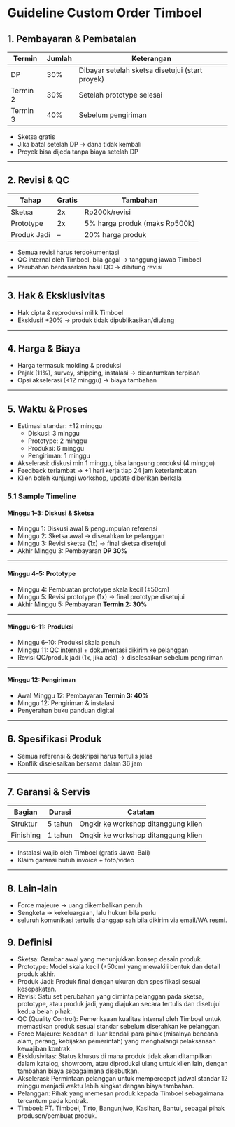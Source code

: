 # Guideline Custom Order Timboel

## 1. Pembayaran & Pembatalan
| Termin    | Jumlah | Keterangan |
|-----------|--------|------------|
| DP        | 30%    | Dibayar setelah sketsa disetujui (start proyek) |
| Termin 2  | 30%    | Setelah prototype selesai |
| Termin 3  | 40%    | Sebelum pengiriman |

- Sketsa gratis  
- Jika batal setelah DP → dana tidak kembali  
- Proyek bisa dijeda tanpa biaya setelah DP  

---

## 2. Revisi & QC
| Tahap       | Gratis | Tambahan |
|-------------|--------|----------|
| Sketsa      | 2x     | Rp200k/revisi |
| Prototype   | 2x     | 5% harga produk (maks Rp500k) |
| Produk Jadi | –      | 20% harga produk |

- Semua revisi harus terdokumentasi  
- QC internal oleh Timboel, bila gagal → tanggung jawab Timboel  
- Perubahan berdasarkan hasil QC → dihitung revisi  

---

## 3. Hak & Eksklusivitas
- Hak cipta & reproduksi milik Timboel  
- Eksklusif +20% → produk tidak dipublikasikan/diulang  

---

## 4. Harga & Biaya
- Harga termasuk molding & produksi  
- Pajak (11%), survey, shipping, instalasi → dicantumkan terpisah  
- Opsi akselerasi (<12 minggu) → biaya tambahan  

---

## 5. Waktu & Proses
- Estimasi standar: ±12 minggu  
  - Diskusi: 3 minggu  
  - Prototype: 2 minggu  
  - Produksi: 6 minggu  
  - Pengiriman: 1 minggu  
- Akselerasi: diskusi min 1 minggu, bisa langsung produksi (4 minggu)  
- Feedback terlambat → +1 hari kerja tiap 24 jam keterlambatan  
- Klien boleh kunjungi workshop, update diberikan berkala  

### 5.1 Sample Timeline

#### Minggu 1–3: Diskusi & Sketsa
- Minggu 1: Diskusi awal & pengumpulan referensi
- Minggu 2: Sketsa awal → diserahkan ke pelanggan
- Minggu 3: Revisi sketsa (1x) → final sketsa disetujui
- Akhir Minggu 3: Pembayaran **DP 30%**

---

#### Minggu 4–5: Prototype
- Minggu 4: Pembuatan prototype skala kecil (±50cm)
- Minggu 5: Revisi prototype (1x) → final prototype disetujui
- Akhir Minggu 5: Pembayaran **Termin 2: 30%**

---

#### Minggu 6–11: Produksi
- Minggu 6–10: Produksi skala penuh
- Minggu 11: QC internal + dokumentasi dikirim ke pelanggan  
- Revisi QC/produk jadi (1x, jika ada) → diselesaikan sebelum pengiriman

---

#### Minggu 12: Pengiriman
- Awal Minggu 12: Pembayaran **Termin 3: 40%**
- Minggu 12: Pengiriman & instalasi
- Penyerahan buku panduan digital

---

## 6. Spesifikasi Produk
- Semua referensi & deskripsi harus tertulis jelas  
- Konflik diselesaikan bersama dalam 36 jam  

---

## 7. Garansi & Servis
| Bagian   | Durasi  | Catatan |
|----------|---------|---------|
| Struktur | 5 tahun | Ongkir ke workshop ditanggung klien |
| Finishing| 1 tahun | Ongkir ke workshop ditanggung klien |

- Instalasi wajib oleh Timboel (gratis Jawa–Bali)  
- Klaim garansi butuh invoice + foto/video  

---

## 8. Lain-lain  
- Force majeure → uang dikembalikan penuh  
- Sengketa → kekeluargaan, lalu hukum bila perlu  
- seluruh komunikasi tertulis dianggap sah bila dikirim via email/WA resmi.

## 9. Definisi

- Sketsa: Gambar awal yang menunjukkan konsep desain produk.  
- Prototype: Model skala kecil (±50cm) yang mewakili bentuk dan detail produk akhir.  
- Produk Jadi: Produk final dengan ukuran dan spesifikasi sesuai kesepakatan.  
- Revisi: Satu set perubahan yang diminta pelanggan pada sketsa, prototype, atau produk jadi, yang diajukan secara tertulis dan disetujui kedua belah pihak.  
- QC (Quality Control): Pemeriksaan kualitas internal oleh Timboel untuk memastikan produk sesuai standar sebelum diserahkan ke pelanggan.  
- Force Majeure: Keadaan di luar kendali para pihak (misalnya bencana alam, perang, kebijakan pemerintah) yang menghalangi pelaksanaan kewajiban kontrak.  
- Eksklusivitas: Status khusus di mana produk tidak akan ditampilkan dalam katalog, showroom, atau diproduksi ulang untuk klien lain, dengan tambahan biaya sebagaimana disebutkan.  
- Akselerasi: Permintaan pelanggan untuk mempercepat jadwal standar 12 minggu menjadi waktu lebih singkat dengan biaya tambahan.  
- Pelanggan: Pihak yang memesan produk kepada Timboel sebagaimana tercantum pada kontrak.  
- Timboel: PT. Timboel, Tirto, Bangunjiwo, Kasihan, Bantul, sebagai pihak produsen/pembuat produk.  
